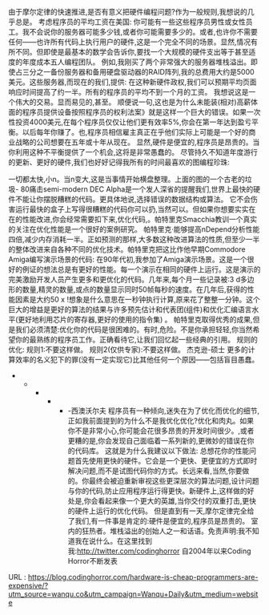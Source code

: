 由于摩尔定律的快速推进,是否有意义把硬件编程问题?作为一般规则,我想说的几乎总是。 
 考虑程序员的平均工资在美国: 
 你可能有一些这些程序员男性或女性员工。我不会说你的服务器可能多少钱,或者你可能需要多少的。或者,也许你不需要任何——也许所有代码上执行用户的硬件,这是一个完全不同的场景。显然,情况有所不同。但即使是最基本的数学会告诉你,要找一个大规模的硬件支出等于甚至适度的年度成本五人编程团队。 
 例如,我刚买了两个非常强大的服务器堆栈溢出。即使占三分之一备份服务器和备用硬盘驱动器的RAID阵列,我的总费用大约是5000美元。这些服务器,而现在的我们,提供: 
 在这种新硬件政权,我们可以预期平均页面响应时间提高了约一半。所有的程序员的平均不到一个月的工资。 
 我想说这是一个伟大的交易。显而易见的,甚至。 
 顺便说一句,这也是为什么未能装(相对)高薪体面的程序员提供设备按照程序员的权利法案》就是这样一个巨大的错误。如果一次性投资4000美元,在每个程序员仅仅让他们更有效率5%,你会在第一年达到盈亏平衡。以后每年你赚了。也,程序员相信雇主真正在乎他们实际上可能是一个好的商业战略的公司想要在五年或十年从现在。 
 显然,硬件是便宜的,程序员是昂贵的。当你利用这种不平衡提供了一个机会,这将是非常愚蠢的。 
 尽管持久不知道年度游行的更新、更好的硬件,我们也好好记得我所有的时间最喜欢的图编程珍珠: 
  
 一切都太快,小n。当n变大,这是当事情开始横盘整理。上面的图的一个古老的垃圾- 80痛击semi-modern DEC Alpha是一个发人深省的提醒我们,世界上最快的硬件不能让你摆脱糟糕的代码。更具体地说,选择错误的数据结构或算法。 
 它不会伤害运行最快的盒子上写得很糟糕的代码你可以扔,当然可以。但如果你想要实实在在的性能改进,你会经常需要扣下来,优化代码,。帕特里克Smacchia教训一个真实的关注在优化性能是一个很好的案例研究。 
 帕特里克·能够提高nDepend分析性能四倍,减少内存消耗一半。正如预测的那样,大多数这种改进算法的性质,但至少一半的整体改进来自各种不同的优化技术。帕特里克把这比作他早期Commodore Amiga编写演示场景的代码: 
 在90年代初,我参加了Amiga演示场景。这是一个很好的例证的想法总是有更好的性能。每一个演示在相同的硬件上运行。这是演示的完美激励开发人员产生更多和更优化的代码。几年来,每个月一些记录被:3 d多边形的数量,精灵的数量,或点的数量显示同时50帧每秒的速度。在几年后,获得的性能因素是大约50 x !想象是什么意思在一秒钟执行计算,原来花了整整一分钟。这个巨大的增益是更好的算法的结果与许多预先估计和代表团(组件)和优化汇编语言水平(更好地利用芯片的寄存器,更好的使用的指令集) 
 。 
 帕特里克取得优秀的成果,但是我们必须清楚:优化你的代码是很困难的。有时,危险。不是你承担轻轻,你当然希望你的最熟练的程序员工作。正确看待它,让我们回忆起一些经典的引用。 
 规则的优化: 
 规则1:不要这样做。 
 规则2(仅供专家):不要这样做。 
 杰克逊-硕士 
 更多的计算效率的名义犯下的罪(没有一定实现它)比其他任何一个原因——包括盲目愚蠢。 
 - - - - - -西澳沃尔夫 
 程序员有一种倾向,迷失在为了优化而优化的细节,正如我前面提到的为什么不是我优化优化?优化和肉丸。如果你不是非常小心,你可能会花很多昂贵的开发时间很少。,或者更糟的是,你会发现自己面临着一系列新的,更微妙的错误在你的代码库。 
 这就是为什么我建议以下做法: 
 总想花你的性能问题首先使用更快的硬件。它会是一个更快、更便宜的方式即时解决问题,而不是试图代码你的方式。长远来看,当然,你要做的。你最终会被迫重新审视这些更深层次的算法问题,设计问题与你的代码,防止应用程序运行得更快。新硬件上,这样做的好处是,你会看起来像一个更大的英雄,当你交付的双重打击,更快的硬件上运行的优化代码。 
 但是直到有一天,摩尔定律完全给了我们,有一件事是肯定的:硬件是便宜的,程序员是昂贵的。 
 室内的狂热者。堆栈溢出的创始人之一和话语。免责声明:我不知道我在说什么。在这里找到我:http://twitter.com/codinghorror 
 自2004年以来Coding Horror不断发表 
  
   
  URL : https://blog.codinghorror.com/hardware-is-cheap-programmers-are-expensive/?utm_source=wanqu.co&utm_campaign=Wanqu+Daily&utm_medium=website